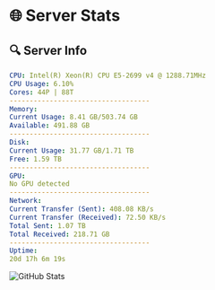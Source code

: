 # 🌐 Server Stats
## 🔍 Server Info
```yaml
CPU: Intel(R) Xeon(R) CPU E5-2699 v4 @ 1288.71MHz
CPU Usage: 6.10%
Cores: 44P | 88T
-----------------------------------
Memory:
Current Usage: 8.41 GB/503.74 GB
Available: 491.88 GB
-----------------------------------
Disk:
Current Usage: 31.77 GB/1.71 TB
Free: 1.59 TB
-----------------------------------
GPU:
No GPU detected
-----------------------------------
Network:
Current Transfer (Sent): 408.08 KB/s
Current Transfer (Received): 72.50 KB/s
Total Sent: 1.07 TB
Total Received: 218.71 GB
-----------------------------------
Uptime:
20d 17h 6m 19s
```
![GitHub Stats](https://img.shields.io/badge/Updated-2025-05-10_10:15:07-blue)